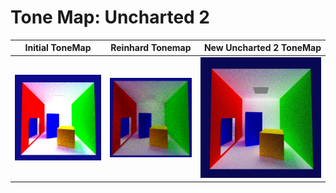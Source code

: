 # Tone Map: Uncharted 2


Initial ToneMap   |  Reinhard Tonemap          |  New Uncharted 2 ToneMap        
:-------------------------:|:-------------------------:|-------------------------:
![](original_tone_map.png)     |  ![](reinhard_tonemap.png)   | ![](JPG_Uncharted2_ToneMap.jpg) |
